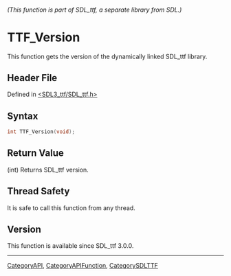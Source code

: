 ###### (This function is part of SDL_ttf, a separate library from SDL.)
# TTF_Version

This function gets the version of the dynamically linked SDL_ttf library.

## Header File

Defined in [<SDL3_ttf/SDL_ttf.h>](https://github.com/libsdl-org/SDL_ttf/blob/main/include/SDL3_ttf/SDL_ttf.h)

## Syntax

```c
int TTF_Version(void);
```

## Return Value

(int) Returns SDL_ttf version.

## Thread Safety

It is safe to call this function from any thread.

## Version

This function is available since SDL_ttf 3.0.0.

----
[CategoryAPI](CategoryAPI), [CategoryAPIFunction](CategoryAPIFunction), [CategorySDLTTF](CategorySDLTTF)

